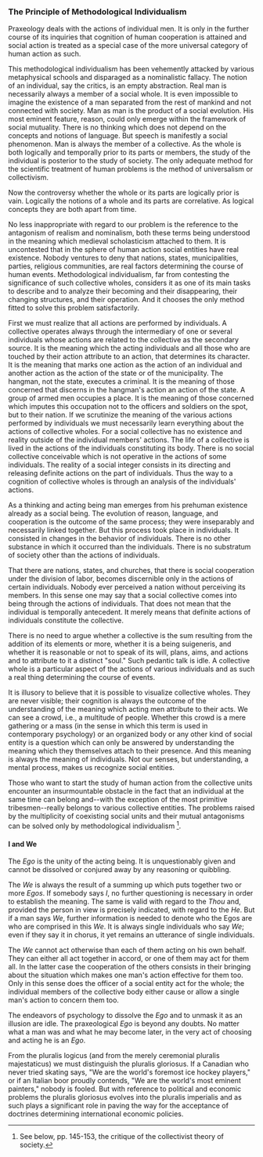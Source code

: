 ### The Principle of Methodological Individualism

Praxeology deals with the actions of individual men. It is only in the further course of its inquiries that cognition of human cooperation is attained and social action is treated as a special case of the more universal category of human action as such.

This methodological individualism has been vehemently attacked by various metaphysical schools and disparaged as a nominalistic fallacy. The notion of an individual, say the critics, is an empty abstraction. Real man is necessarily always a member of a social whole. It is even impossible to imagine the existence of a man separated from the rest of mankind and not connected with society. Man as man is the product of a social evolution. His most eminent feature, reason, could only emerge within the framework of social mutuality. There is no thinking which does not depend on the concepts and notions of language. But speech is manifestly a social phenomenon. Man is always the member of a collective. As the whole is both logically and temporally prior to its parts or members, the study of the individual is posterior to the study of society. The only adequate method for the scientific treatment of human problems is the method of universalism or collectivism.

Now the controversy whether the whole or its parts are logically prior is vain. Logically the notions of a whole and its parts are correlative. As logical concepts they are both apart from time.

No less inappropriate with regard to our problem is the reference to the antagonism of realism and nominalism, both these terms being understood in the meaning which medieval scholasticism attached to them. It is uncontested that in the sphere of human action social entities have real existence. Nobody ventures to deny that nations, states, municipalities, parties, religious communities, are real factors determining the course of human events. Methodological individualism, far from contesting the significance of such collective wholes, considers it as one of its main tasks to describe and to analyze their becoming and their disappearing, their changing structures, and their operation. And it chooses the only method fitted to solve this problem satisfactorily.

First we must realize that all actions are performed by individuals. A collective operates always through the intermediary of one or several individuals whose actions are related to the collective as the secondary source. It is the meaning which the acting individuals and all those who are touched by their action attribute to an action, that determines its character. It is the meaning that marks one action as the action of an individual and another action as the action of the state or of the municipality. The hangman, not the state, executes a criminal. It is the meaning of those concerned that discerns in the hangman's action an action of the state. A group of armed men occupies a place. It is the meaning of those concerned which imputes this occupation not to the officers and soldiers on the spot, but to their nation. If we scrutinize the meaning of the various actions performed by individuals we must necessarily learn everything about the actions of collective wholes. For a social collective has no existence and reality outside of the individual members' actions. The life of a collective is lived in the actions of the individuals constituting its body. There is no social collective conceivable which is not operative in the actions of some individuals. The reality of a social integer consists in its directing and releasing definite actions on the part of individuals. Thus the way to a cognition of collective wholes is through an analysis of the individuals' actions.

As a thinking and acting being man emerges from his prehuman existence already as a social being. The evolution of reason, language, and cooperation is the outcome of the same process; they were inseparably and necessarily linked together. But this process took place in individuals. It consisted in changes in the behavior of individuals. There is no other substance in which it occurred than the individuals. There is no substratum of society other than the actions of individuals.

That there are nations, states, and churches, that there is social cooperation under the division of labor, becomes discernible only in the actions of certain individuals. Nobody ever perceived a nation without perceiving its members. In this sense one may say that a social collective comes into being through the actions of individuals. That does not mean that the individual is temporally antecedent. It merely means that definite actions of individuals constitute the collective.

There is no need to argue whether a collective is the sum resulting from the addition of its elements or more, whether it is a being suigeneris, and whether it is reasonable or not to speak of its will, plans, aims, and actions and to attribute to it a distinct "soul." Such pedantic talk is idle. A collective whole is a particular aspect of the actions of various individuals and as such a real thing determining the course of events.

It is illusory to believe that it is possible to visualize collective wholes. They are never visible; their cognition is always the outcome of the understanding of the meaning which acting men attribute to their acts. We can see a crowd, i.e., a multitude of people. Whether this crowd is a mere gathering or a mass (in the sense in which this term is used in contemporary psychology) or an organized body or any other kind of social entity is a question which can only be answered by understanding the meaning which they themselves attach to their presence. And this meaning is always the meaning of individuals. Not our senses, but understanding, a mental process, makes us recognize social entities.

Those who want to start the study of human action from the collective units encounter an insurmountable obstacle in the fact that an individual at the same time can belong and--with the exception of the most primitive tribesmen--really belongs to various collective entities. The problems raised by the multiplicity of coexisting social units and their mutual antagonisms can be solved only by methodological individualism [^14].

#### I and We

The *Ego* is the unity of the acting being. It is unquestionably given and cannot be dissolved or conjured away by any reasoning or quibbling.

The *We* is always the result of a summing up which puts together two or more *Egos*. If somebody says *I*, no further questioning is necessary in order to establish the meaning. The same is valid with regard to the *Thou* and, provided the person in view is precisely indicated, with regard to the *He*. But if a man says *We*, further information is needed to denote who the Egos are who are comprised in this *We*. It is always single individuals who say *We*; even if they say it in chorus, it yet remains an utterance of single individuals.

The *We* cannot act otherwise than each of them acting on his own behalf. They can either all act together in accord, or one of them may act for them all. In the latter case the cooperation of the others consists in their bringing about the situation which makes one man's action effective for them too. Only in this sense does the officer of a social entity act for the whole; the individual members of the collective body either cause or allow a single man's action to concern them too.

The endeavors of psychology to dissolve the *Ego* and to unmask it as an illusion are idle. The praxeological *Ego* is beyond any doubts. No matter what a man was and what he may become later, in the very act of choosing and acting he is an *Ego*.

From the pluralis logicus (and from the merely ceremonial pluralis majestaticus) we must distinguish the pluralis gloriosus. If a Canadian who never tried skating says, "We are the world's foremost ice hockey players," or if an Italian boor proudly contends, "We are the world's most eminent painters," nobody is fooled. But with reference to political and economic problems the pluralis gloriosus evolves into the pluralis imperialis and as such plays a significant role in paving the way for the acceptance of doctrines determining international economic policies.

[^14]: See below, pp. 145-153, the critique of the collectivist theory of society.
